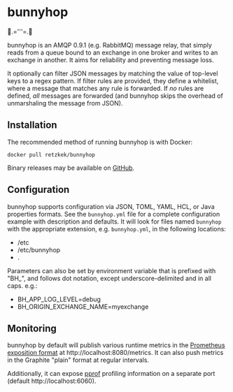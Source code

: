 # bunnyhop

🐇.='''=.🐇

bunnyhop is an AMQP 0.9.1 (e.g. RabbitMQ) message relay, that simply reads from
a queue bound to an exchange in one broker and writes to an exchange in another.
It aims for reliability and preventing message loss.

It optionally can filter JSON messages by matching the value of top-level keys 
to a regex pattern. If filter rules are provided, they define a whitelist, where
a message that matches any rule is forwarded. If *no* rules are defined, *all*
messages are forwarded (and bunnyhop skips the overhead of unmarshaling the message from JSON).

## Installation

The recommended method of running bunnyhop is with Docker:

```
docker pull retzkek/bunnyhop
```

Binary releases may be available on [GitHub](https://github.com/retzkek/bunnyhop).

## Configuration

bunnyhop supports configuration via JSON, TOML, YAML, HCL, or Java properties formats.
See the `bunnyhop.yml` file for a complete configuration example with description and defaults.
It will look for files named `bunnyhop` with the appropriate extension, e.g. `bunnyhop.yml`,
in the following locations:

* /etc
* /etc/bunnyhop
* .

Parameters can also be set by environment variable that is prefixed with "BH\_", and
follows dot notation, except underscore-delimited and in all caps. e.g.:

* BH\_APP\_LOG\_LEVEL=debug
* BH\_ORIGIN\_EXCHANGE\_NAME=myexchange

## Monitoring

bunnyhop by default will publish various runtime metrics  in the 
[Prometheus exposition format](https://prometheus.io/docs/instrumenting/exposition_formats/)
at http://localhost:8080/metrics. It can also push metrics in the Graphite "plain" format at regular 
intervals.

Additionally, it can expose [pprof](https://golang.org/pkg/net/http/pprof/) profiling information 
on a separate port (default http://localhost:6060).
